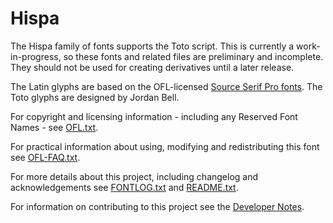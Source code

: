 # Hispa

The Hispa family of fonts supports the Toto script. This is currently a work-in-progress, so these fonts and related files are preliminary and incomplete. They should not be used for creating derivatives until a later release.

The Latin glyphs are based on the OFL-licensed [Source Serif Pro fonts](https://github.com/adobe-fonts/source-serif-pro). The Toto glyphs are
designed by Jordan Bell.

For copyright and licensing information - including any Reserved Font Names - see [OFL.txt](OFL.txt).

For practical information about using, modifying and redistributing this font see [OFL-FAQ.txt](OFL-FAQ.txt).

For more details about this project, including changelog and acknowledgements see [FONTLOG.txt](FONTLOG.txt) and [README.txt](README.txt).

For information on contributing to this project see the [Developer Notes](/documentation/developers.md).
